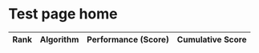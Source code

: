 # Test page home

<head>
  <script src="https://cdn.plot.ly/plotly-latest.min.js"></script>
</head>

<div id="leaderboardPlot"></div>
<table id="leaderboardTable">
<thead>
    <tr>
    <th>Rank</th>
    <th>Algorithm</th>
    <th>Performance (Score)</th>
    <th>Cumulative Score</th> 
    </tr>
</thead>
<tbody>
</tbody>
</table>

<script>
// Sample Leaderboard Data (Replace with your actual data)
var leaderboardData = [
    { algorithm: 'Algorithm A', score: 95 },
    { algorithm: 'Algorithm B', score: 88 },
    { algorithm: 'Algorithm C', score: 76 },
    { algorithm: 'Algorithm D', score: 60 },
];

// Calculate Cumulative Scores
var cumulativeScores = [];
var totalScore = 0;
for (var i = 0; i < leaderboardData.length; i++) {
    totalScore += leaderboardData[i].score;
    cumulativeScores.push(totalScore);
}

// Create Table (add cumulative score column)
var tableBody = document.getElementById('leaderboardTable').getElementsByTagName('tbody')[0];
for (var i = 0; i < leaderboardData.length; i++) {
    var row = tableBody.insertRow();
    row.insertCell().innerHTML = i + 1;
    row.insertCell().innerHTML = leaderboardData[i].algorithm;
    row.insertCell().innerHTML = leaderboardData[i].score;
    row.insertCell().innerHTML = cumulativeScores[i]; // Add cumulative score
}

// Create Line Plot
var plotData = [{
    x: leaderboardData.map(d => d.algorithm),
    y: cumulativeScores,  
    type: 'scatter',
    mode: 'lines+markers',
    marker: { size: 8 }
}];

var layout = {
    title: 'Leaderboard (Cumulative Scores)',
    xaxis: { title: 'Algorithm' },
    yaxis: { title: 'Cumulative Score' }
};

Plotly.newPlot('leaderboardPlot', plotData, layout);
</script>